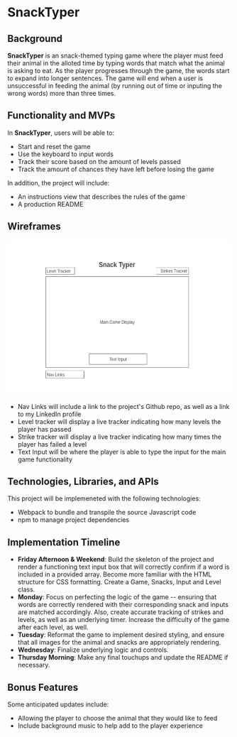 # SnackTyper

## Background
**SnackTyper** is an snack-themed typing game where the player must feed their animal in the alloted time by typing words that match what the animal is asking to eat. As the player progresses through the game, the words start to expand into longer sentences. The game will end when a user is unsuccessful in feeding the animal (by running out of time or inputing the wrong words) more than three times.

## Functionality and MVPs
In **SnackTyper**, users will be able to:
- Start and reset the game
- Use the keyboard to input words
- Track their score based on the amount of levels passed
- Track the amount of chances they have left before losing the game

In addition, the project will include:
- An instructions view that describes the rules of the game
- A production README

## Wireframes
<p align="center">
    <img height="350px" src="dist/assets/wireframe.png"></img>
</p>

- Nav Links will include a link to the project's Github repo, as well as a link to my LinkedIn profile
- Level tracker will display a live tracker indicating how many levels the player has passed
- Strike tracker will display a live tracker indicating how many times the player has failed a level
- Text Input will be where the player is able to type the input for the main game functionality

## Technologies, Libraries, and APIs
This project will be implemeneted with the following technologies:
- Webpack to bundle and transpile the source Javascript code
- npm to manage project dependencies

## Implementation Timeline
- **Friday Afternoon & Weekend**: Build the skeleton of the project and render a functioning text input box that will correctly confirm if a word is included in a provided array. Become more familiar with the HTML structure for CSS formatting. Create a Game, Snacks, Input and Level class.
- **Monday**: Focus on perfecting the logic of the game -- ensuring that words are correctly rendered with their corresponding snack and inputs are matched accordingly. Also, create accurate tracking of strikes and levels, as well as an underlying timer. Increase the difficulty of the game after each level, as well.
- **Tuesday**: Reformat the game to implement desired styling, and ensure that all images for the animal and snacks are appropriately rendering.
- **Wednesday**: Finalize underlying logic and controls.
- **Thursday Morning**: Make any final touchups and update the README if necessary.

## Bonus Features
Some anticipated updates include:
- Allowing the player to choose the animal that they would like to feed
- Include background music to help add to the player experience